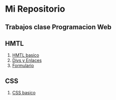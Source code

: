 # Mi Repositorio
Trabajos clase Programacion Web
---
## HMTL
1. [HMTL basico](ejercicio1/Index.html)
2. [Divs y Enlaces](ejercio2/index.html)
3. [Formulario](ejercicio3/index.html)
## CSS
1. [CSS basico](ejercicio5/index.html)